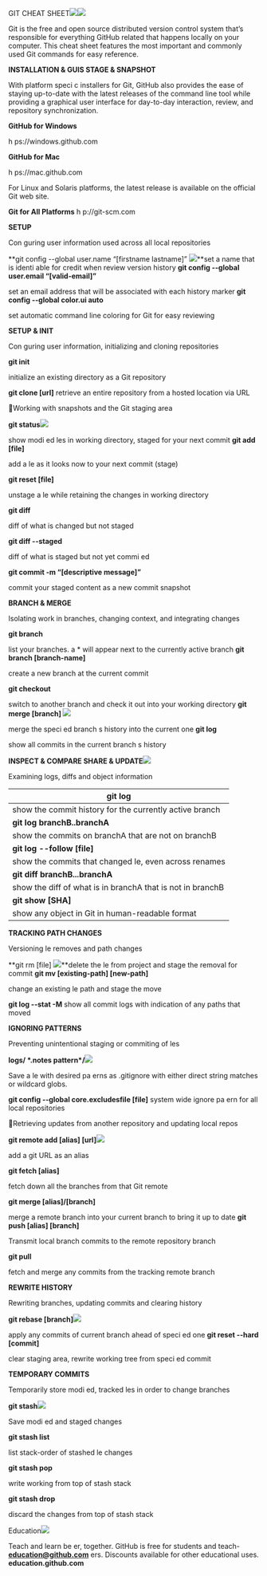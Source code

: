 ﻿GIT CHEAT SHEET![](Aspose.Words.66b69b2d-7eb5-4192-9820-a45e415e11e5.001.png)![](Aspose.Words.66b69b2d-7eb5-4192-9820-a45e415e11e5.002.png)

Git is the free and open source distributed version control system that’s responsible for everything GitHub related that happens locally on your computer. This cheat sheet features the most important and commonly used Git commands for easy reference.

**INSTALLATION & GUIS STAGE & SNAPSHOT**

With platform speci c installers for Git, GitHub also provides the ease of staying up-to-date with the latest releases of the command line tool while providing a graphical user interface for day-to-day interaction, review, and repository synchronization.

**GitHub for Windows**

h ps://windows.github.com

**GitHub for Mac**

h ps://mac.github.com

For Linux and Solaris platforms, the latest release is available on the official Git web site.

**Git for All Platforms** h p://git-scm.com

**SETUP**

Con guring user information used across all local repositories

**git config --global user.name “[firstname lastname]” ![](Aspose.Words.66b69b2d-7eb5-4192-9820-a45e415e11e5.003.png)**set a name that is identi able for credit when review version history **git config --global user.email “[valid-email]”**

set an email address that will be associated with each history marker **git config --global color.ui auto**

set automatic command line coloring for Git for easy reviewing

**SETUP & INIT**

Con guring user information, initializing and cloning repositories

**git init**

initialize an existing directory as a Git repository

**git clone [url]** retrieve an entire repository from a hosted location via URL

Working with snapshots and the Git staging area

**git status![](Aspose.Words.66b69b2d-7eb5-4192-9820-a45e415e11e5.004.png)**

show modi ed  les in working directory, staged for your next commit **git add [file]**

add a  le as it looks now to your next commit (stage)

**git reset [file]**

unstage a  le while retaining the changes in working directory

**git diff**

diff of what is changed but not staged

**git diff --staged**

diff of what is staged but not yet commi ed

**git commit -m “[descriptive message]”**

commit your staged content as a new commit snapshot

**BRANCH & MERGE**

Isolating work in branches, changing context, and integrating changes

**git branch**

list your branches. a \* will appear next to the currently active branch **git branch [branch-name]**

create a new branch at the current commit

**git checkout**

switch to another branch and check it out into your working directory **git merge [branch] ![](Aspose.Words.66b69b2d-7eb5-4192-9820-a45e415e11e5.005.png)**

merge the speci ed branch s history into the current one **git log** 

show all commits in the current branch s history 

**INSPECT & COMPARE SHARE & UPDATE![](Aspose.Words.66b69b2d-7eb5-4192-9820-a45e415e11e5.006.png)**

Examining logs, diffs and object information



|**git log**|
| - |
|show the commit history for the currently active branch|
|**git log branchB..branchA**|
|show the commits on branchA that are not on branchB|
|**git log --follow [file]**|
|show the commits that changed  le, even across renames|
|**git diff branchB...branchA**|
|show the diff of what is in branchA that is not in branchB|
|**git show [SHA]**|
|show any object in Git in human-readable format|
**TRACKING PATH CHANGES**

Versioning  le removes and path changes

**git rm [file] ![](Aspose.Words.66b69b2d-7eb5-4192-9820-a45e415e11e5.007.png)**delete the  le from project and stage the removal for commit **git mv [existing-path] [new-path]**

change an existing  le path and stage the move

**git log --stat -M** show all commit logs with indication of any paths that moved

**IGNORING PATTERNS**

Preventing unintentional staging or commiting of  les

**logs/ \*.notes pattern\*/![](Aspose.Words.66b69b2d-7eb5-4192-9820-a45e415e11e5.008.png)**

Save a  le with desired pa erns as .gitignore with either direct string matches or wildcard globs.

**git config --global core.excludesfile [file]** system wide ignore pa ern for all local repositories

Retrieving updates from another repository and updating local repos

**git remote add [alias] [url]![](Aspose.Words.66b69b2d-7eb5-4192-9820-a45e415e11e5.009.png)**

add a git URL as an alias

**git fetch [alias]**

fetch down all the branches from that Git remote

**git merge [alias]/[branch]**

merge a remote branch into your current branch to bring it up to date **git push [alias] [branch]**

Transmit local branch commits to the remote repository branch

**git pull**

fetch and merge any commits from the tracking remote branch

**REWRITE HISTORY**

Rewriting branches, updating commits and clearing history

**git rebase [branch]![](Aspose.Words.66b69b2d-7eb5-4192-9820-a45e415e11e5.010.png)**

apply any commits of current branch ahead of speci ed one **git reset --hard [commit]**

clear staging area, rewrite working tree from speci ed commit

**TEMPORARY COMMITS**

Temporarily store modi ed, tracked  les  in order to change branches

**git stash![](Aspose.Words.66b69b2d-7eb5-4192-9820-a45e415e11e5.011.png)**

Save modi ed and staged changes

**git stash list**

list stack-order of stashed  le changes

**git stash pop**

write working from top of stash stack

**git stash drop**

discard  the changes from top of stash stack

Education![](Aspose.Words.66b69b2d-7eb5-4192-9820-a45e415e11e5.012.png)

Teach and learn be er, together. GitHub is free for students and teach- **education@github.com** ers. Discounts available for other educational uses. **education.github.com**
